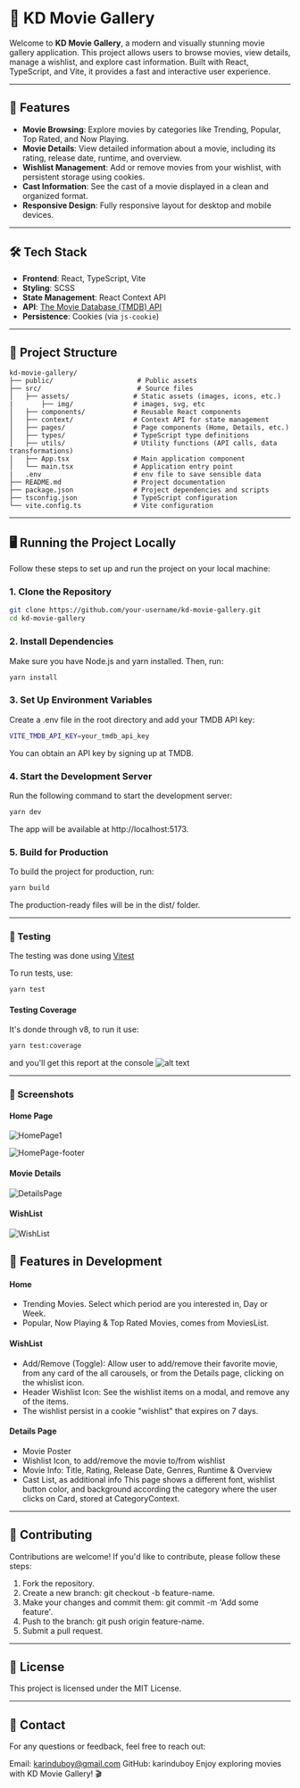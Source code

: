# 🎥 KD Movie Gallery

Welcome to **KD Movie Gallery**, a modern and visually stunning movie gallery application. This project allows users to browse movies, view details, manage a wishlist, and explore cast information. Built with React, TypeScript, and Vite, it provides a fast and interactive user experience.

---

## 🚀 Features

- **Movie Browsing**: Explore movies by categories like Trending, Popular, Top Rated, and Now Playing.
- **Movie Details**: View detailed information about a movie, including its rating, release date, runtime, and overview.
- **Wishlist Management**: Add or remove movies from your wishlist, with persistent storage using cookies.
- **Cast Information**: See the cast of a movie displayed in a clean and organized format.
- **Responsive Design**: Fully responsive layout for desktop and mobile devices.

---

## 🛠️ Tech Stack

- **Frontend**: React, TypeScript, Vite
- **Styling**: SCSS
- **State Management**: React Context API
- **API**: [The Movie Database (TMDB) API](https://www.themoviedb.org/documentation/api)
- **Persistence**: Cookies (via `js-cookie`)

---

## 📂 Project Structure

```
kd-movie-gallery/
├── public/                     # Public assets
├── src/                        # Source files
│   ├── assets/                # Static assets (images, icons, etc.)
|       ├── img/               # images, svg, etc
│   ├── components/            # Reusable React components
│   ├── context/               # Context API for state management
│   ├── pages/                 # Page components (Home, Details, etc.)
│   ├── types/                 # TypeScript type definitions
│   ├── utils/                 # Utility functions (API calls, data transformations)
│   ├── App.tsx                # Main application component
│   └── main.tsx               # Application entry point
|   .env                       # env file to save sensible data
├── README.md                  # Project documentation
├── package.json               # Project dependencies and scripts
├── tsconfig.json              # TypeScript configuration
└── vite.config.ts             # Vite configuration
```

---

## 🖥️ Running the Project Locally

Follow these steps to set up and run the project on your local machine:

### 1. Clone the Repository

```bash
git clone https://github.com/your-username/kd-movie-gallery.git
cd kd-movie-gallery
```

### 2. Install Dependencies
Make sure you have Node.js and yarn installed. Then, run:

```bash
yarn install
```

### 3. Set Up Environment Variables
Create a .env file in the root directory and add your TMDB API key:

```bash
VITE_TMDB_API_KEY=your_tmdb_api_key
```
You can obtain an API key by signing up at TMDB.

### 4. Start the Development Server
Run the following command to start the development server:

```bash
yarn dev
```

The app will be available at http://localhost:5173.

### 5. Build for Production
To build the project for production, run:

```bash
yarn build
```
The production-ready files will be in the dist/ folder.

---

### 🧪 Testing
The testing was done using [Vitest](https://vitest.dev)

To run tests, use:

```bash
yarn test
```

#### Testing Coverage
It's donde through v8, to run it use:

```bash
yarn test:coverage
```
 and you'll get this report at the console
![alt text](<Screenshot 2025-07-17 at 18.55.19.png>) 

---

### 📸 Screenshots

#### Home Page

![HomePage1](image.png)

![HomePage-footer](image-1.png)

#### Movie Details

![DetailsPage](image-2.png)

#### WishList

![WishList](image-3.png)

## 🌟 Features in Development

#### Home
  - Trending Movies. Select which period are you interested in, Day or Week.
  - Popular, Now Playing & Top Rated Movies, comes from MoviesList.

#### WishList 
  - Add/Remove (Toggle): Allow user to add/remove their favorite movie, from any card of the all carousels, or from the Details page, clicking on the whislist icon.
  - Header Wishlist Icon: See the wishlist items on a modal, and remove any of the items.
  - The wishlist persist in a cookie "wishlist" that expires on 7 days.

#### Details Page
  - Movie Poster
  - Wishlist Icon, to add/remove the movie to/from wishlist
  - Movie Info: Title, Rating, Release Date, Genres, Runtime & Overview
  - Cast List, as additional info
  This page shows a different font, wishlist button color, and background according the category where the user clicks on Card, stored at CategoryContext.

---

## 🤝 Contributing

Contributions are welcome! If you'd like to contribute, please follow these steps:

1. Fork the repository.
2. Create a new branch: git checkout -b feature-name.
3. Make your changes and commit them: git commit -m 'Add some feature'.
4. Push to the branch: git push origin feature-name.
5. Submit a pull request.

---
## 📜 License
This project is licensed under the MIT License.

---

## 📧 Contact

For any questions or feedback, feel free to reach out:

Email: karinduboy@gmail.com
GitHub: karinduboy
Enjoy exploring movies with KD Movie Gallery! 🎬
